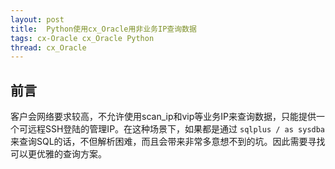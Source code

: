 ```yaml
---
layout: post
title:  Python使用cx_Oracle用非业务IP查询数据
tags: cx-Oracle cx_Oracle Python
thread: cx_Oracle
---
```

## 前言
客户会网络要求较高，不允许使用scan_ip和vip等业务IP来查询数据，只能提供一个可远程SSH登陆的管理IP。在这种场景下，如果都是通过 `sqlplus / as sysdba` 来查询SQL的话，不但解析困难，而且会带来非常多意想不到的坑。因此需要寻找可以更优雅的查询方案。
